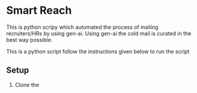 # Smart Reach

This is python scripy which automated the process of mailing recruiters/HRs by using gen-ai. Using gen-ai the cold mail is curated in the best way possible.

This is a python script follow the instructions given below to run the script

## Setup

1. Clone the 
